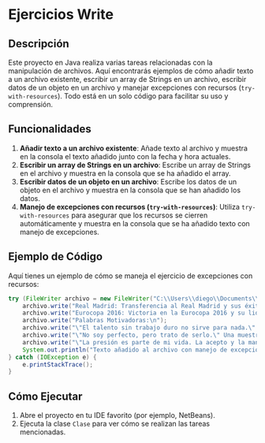 # Ejercicios Write

## Descripción

Este proyecto en Java realiza varias tareas relacionadas con la manipulación de archivos. Aquí encontrarás ejemplos de cómo añadir texto a un archivo existente, escribir un array de Strings en un archivo, escribir datos de un objeto en un archivo y manejar excepciones con recursos (`try-with-resources`). Todo está en un solo código para facilitar su uso y comprensión.

## Funcionalidades

1. **Añadir texto a un archivo existente**: Añade texto al archivo y muestra en la consola el texto añadido junto con la fecha y hora actuales.
2. **Escribir un array de Strings en un archivo**: Escribe un array de Strings en el archivo y muestra en la consola que se ha añadido el array.
3. **Escribir datos de un objeto en un archivo**: Escribe los datos de un objeto en el archivo y muestra en la consola que se han añadido los datos.
4. **Manejo de excepciones con recursos (`try-with-resources`)**: Utiliza `try-with-resources` para asegurar que los recursos se cierren automáticamente y muestra en la consola que se ha añadido texto con manejo de excepciones.

## Ejemplo de Código

Aquí tienes un ejemplo de cómo se maneja el ejercicio de excepciones con recursos:

```java
try (FileWriter archivo = new FileWriter("C:\\Users\\diego\\Documents\\NetBeansProjects\\Ejercicio\\excepciones.txt")) {
    archivo.write("Real Madrid: Transferencia al Real Madrid y sus éxitos en el club español 2.\n");
    archivo.write("Eurocopa 2016: Victoria en la Eurocopa 2016 y su liderazgo en el equipo portugués 2.\n");
    archivo.write("Palabras Motivadoras:\n");
    archivo.write("\"El talento sin trabajo duro no sirve para nada.\" Esta frase refleja la ética de trabajo de Ronaldo y su dedicación constante 1.\n");
    archivo.write("\"No soy perfecto, pero trato de serlo.\" Una muestra de su búsqueda incansable de la excelencia 1.\n");
    archivo.write("\"La presión es parte de mi vida. La acepto y la manejo.\" Ronaldo habla sobre cómo enfrenta la presión y la utiliza como motivación 1.\n");
    System.out.println("Texto añadido al archivo con manejo de excepciones.");
} catch (IOException e) {
    e.printStackTrace();
}
```

## Cómo Ejecutar

1. Abre el proyecto en tu IDE favorito (por ejemplo, NetBeans).
2. Ejecuta la clase `Clase` para ver cómo se realizan las tareas mencionadas.
